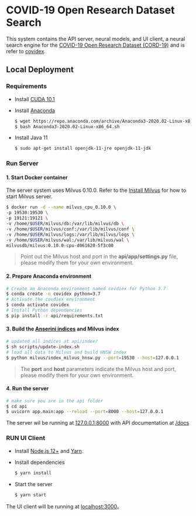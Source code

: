 # COVID-19 Open Research Dataset Search

This system contains the API server, neural models, and UI client, a neural search engine for the [COVID-19 Open Research Dataset (CORD-19)](https://pages.semanticscholar.org/coronavirus-research) and is refer to [covidex](https://github.com/castorini/covidex).


## Local Deployment

### Requirements

- Install [CUDA 10.1](https://developer.nvidia.com/cuda-10.1-download-archive-update2)

+ Install [Anaconda](https://docs.anaconda.com/anaconda/install/linux/)

  ```bash
  $ wget https://repo.anaconda.com/archive/Anaconda3-2020.02-Linux-x86_64.sh
  $ bash Anaconda3-2020.02-Linux-x86_64.sh
  ```

- Install Java 11

    ```bash
    $ sudo apt-get install openjdk-11-jre openjdk-11-jdk
    ```

### Run Server

#### 1. Start Docker container

The server system uses Milvus 0.10.0. Refer to the [Install Milvus](https://github.com/milvus-io/docs/blob/v0.10.0/site/en/guides/get_started/install_milvus/install_milvus.md) for how to start Milvus server.

```bash
$ docker run -d --name milvus_cpu_0.10.0 \
-p 19530:19530 \
-p 19121:19121 \
-v /home/$USER/milvus/db:/var/lib/milvus/db \
-v /home/$USER/milvus/conf:/var/lib/milvus/conf \
-v /home/$USER/milvus/logs:/var/lib/milvus/logs \
-v /home/$USER/milvus/wal:/var/lib/milvus/wal \
milvusdb/milvus:0.10.0-cpu-d061620-5f3c00
```

> Point out the Milvus host and port in the **api/app/settings.py** file, please modify them for your own environment.

#### 2. Prepare Anaconda environment

```bash
# Create an Anaconda environment named covdiex for Python 3.7
$ conda create -n covidex python=3.7
# Activate the covdiex environment
$ conda activate covidex
# Install Python dependencies
$ pip install -r api/requirements.txt
```

#### 3. Build the [Anserini indices](https://github.com/castorini/anserini/blob/master/docs/experiments-cord19.md) and Milvus index

```bash
# updated all indices at api/index/
$ sh scripts/update-index.sh
# load all data to Milvus and build HNSW index
$ python milvus/index_milvus_hnsw.py --port=19530 --host=127.0.0.1
```

> The **port** and **host** parameters indicate the Milvus host and port, please modify them for your own environment.

#### 4. Run the server

```bash
# make sure you are in the api folder
$ cd api
$ uvicorn app.main:app --reload --port=8000 --host=127.0.0.1
```

The server wil be running at [127.0.0.1:8000](http://127.0.0.1:8000) with API documentation at [/docs](http://localhost:8000/docs)


### RUN UI Client

- Install  [Node.js 12+](https://nodejs.org/en/download/) and [Yarn](https://classic.yarnpkg.com/en/docs/install/).

- Install dependencies

    ```bash
    $ yarn install
    ```

- Start the server

    ```bash
    $ yarn start
    ```

The UI client will be running at [localhost:3000](http://localhost:3000)。

